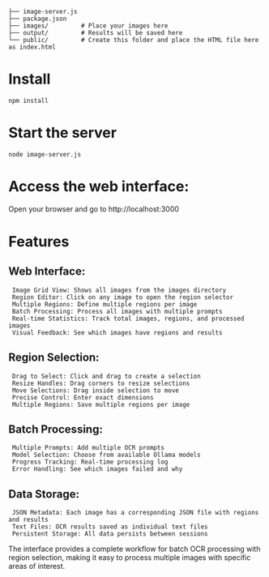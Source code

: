```project/
├── image-server.js
├── package.json
├── images/         # Place your images here
├── output/         # Results will be saved here
└── public/         # Create this folder and place the HTML file here as index.html
```
# Install
``npm install``
# Start the server
``node image-server.js``
# Access the web interface:
Open your browser and go to http://localhost:3000
     
# Features 
## Web Interface: 

     Image Grid View: Shows all images from the images directory
     Region Editor: Click on any image to open the region selector
     Multiple Regions: Define multiple regions per image
     Batch Processing: Process all images with multiple prompts
     Real-time Statistics: Track total images, regions, and processed images
     Visual Feedback: See which images have regions and results
     

## Region Selection: 

     Drag to Select: Click and drag to create a selection
     Resize Handles: Drag corners to resize selections
     Move Selections: Drag inside selection to move
     Precise Control: Enter exact dimensions
     Multiple Regions: Save multiple regions per image
     

## Batch Processing: 

     Multiple Prompts: Add multiple OCR prompts
     Model Selection: Choose from available Ollama models
     Progress Tracking: Real-time processing log
     Error Handling: See which images failed and why
     

## Data Storage: 

     JSON Metadata: Each image has a corresponding JSON file with regions and results
     Text Files: OCR results saved as individual text files
     Persistent Storage: All data persists between sessions
     

The interface provides a complete workflow for batch OCR processing with region selection, making it easy to process multiple images with specific areas of interest. 
